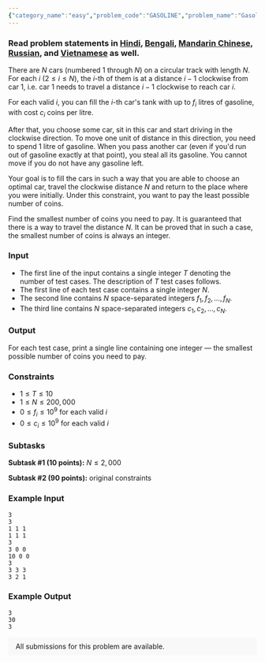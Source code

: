 ```yaml
---
{"category_name":"easy","problem_code":"GASOLINE","problem_name":"Gasoline","problemComponents":{"constraints":"","constraintsState":false,"subtasks":"","subtasksState":false,"inputFormat":"","inputFormatState":false,"outputFormat":"","outputFormatState":false,"sampleTestCases":{"0":{"id":1,"input":"3\r\n3\r\n1 1 1\r\n1 1 1\r\n3\r\n3 0 0\r\n10 0 0\r\n3\r\n3 3 3\r\n3 2 1","output":"3\r\n30\r\n3","explanation":"","isDeleted":false}}},"video_editorial_url":"https://youtu.be/9IgTFHyM-10","languages_supported":{"0":"CPP14","1":"C","2":"JAVA","3":"PYTH 3.6","4":"CPP17","5":"PYTH","6":"PYP3","7":"CS2","8":"ADA","9":"PYPY","10":"TEXT","11":"PAS fpc","12":"NODEJS","13":"RUBY","14":"PHP","15":"GO","16":"HASK","17":"TCL","18":"PERL","19":"SCALA","20":"LUA","21":"kotlin","22":"BASH","23":"JS","24":"LISP sbcl","25":"rust","26":"PAS gpc","27":"BF","28":"CLOJ","29":"R","30":"D","31":"CAML","32":"FORT","33":"ASM","34":"swift","35":"FS","36":"WSPC","37":"LISP clisp","38":"SQL","39":"SCM guile","40":"PERL6","41":"ERL","42":"CLPS","43":"ICK","44":"NICE","45":"PRLG","46":"ICON","47":"COB","48":"SCM chicken","49":"PIKE","50":"SCM qobi","51":"ST","52":"SQLQ","53":"NEM"},"max_timelimit":4,"source_sizelimit":50000,"problem_author":"ildar_adm","problem_tester":"","date_added":"27-11-2020","tags":{"0":"easy","1":"greedy","2":"ildar_adm","3":"ltime90"},"problem_difficulty_level":"Easy-Medium","best_tag":"","editorial_url":"https://discuss.codechef.com/problems/GASOLINE","time":{"view_start_date":1104528600,"submit_start_date":1104528600,"visible_start_date":1104528600,"end_date":1735669800},"is_direct_submittable":false,"problemDiscussURL":"https://discuss.codechef.com/search?q=GASOLINE","is_proctored":false,"visitedContests":{},"layout":"problem"}
---
```

### Read problem statements in [Hindi](https://www.codechef.com/download/translated/LTIME90/hindi/GASOLINE.pdf), [Bengali](https://www.codechef.com/download/translated/LTIME90/bengali/GASOLINE.pdf), [Mandarin Chinese](https://www.codechef.com/download/translated/LTIME90/mandarin/GASOLINE.pdf), [Russian](https://www.codechef.com/download/translated/LTIME90/russian/GASOLINE.pdf), and [Vietnamese](https://www.codechef.com/download/translated/LTIME90/vietnamese/GASOLINE.pdf) as well.

There are $N$ cars (numbered $1$ through $N$) on a circular track with length $N$. For each $i$ ($2 \le i \le N$), the $i$-th of them is at a distance $i-1$ clockwise from car $1$, i.e. car $1$ needs to travel a distance $i-1$ clockwise to reach car $i$.

For each valid $i$, you can fill the $i$-th car's tank with up to $f_i$ litres of gasoline, with cost $c_i$ coins per litre.

After that, you choose some car, sit in this car and start driving in the clockwise direction. To move one unit of distance in this direction, you need to spend $1$ litre of gasoline. When you pass another car (even if you'd run out of gasoline exactly at that point), you steal all its gasoline. You cannot move if you do not have any gasoline left.

Your goal is to fill the cars in such a way that you are able to choose an optimal car, travel the clockwise distance $N$ and return to the place where you were initially. Under this constraint, you want to pay the least possible number of coins.

Find the smallest number of coins you need to pay. It is guaranteed that there is a way to travel the distance $N$. It can be proved that in such a case, the smallest number of coins is always an integer.

### Input
- The first line of the input contains a single integer $T$ denoting the number of test cases. The description of $T$ test cases follows.
- The first line of each test case contains a single integer $N$.
- The second line contains $N$ space-separated integers $f_1, f_2, \ldots, f_N$.
- The third line contains $N$ space-separated integers $c_1, c_2, \ldots, c_N$.

### Output
For each test case, print a single line containing one integer ― the smallest possible number of coins you need to pay.

### Constraints
- $1 \le T \le 10$
- $1 \le N \le 200,000$
- $0 \le f_i \le 10^9$ for each valid $i$
- $0 \le c_i \le 10^9$ for each valid $i$

### Subtasks
**Subtask #1 (10 points):** $N \le 2,000$

**Subtask #2 (90 points):** original constraints

### Example Input
```
3
3
1 1 1
1 1 1
3
3 0 0
10 0 0
3
3 3 3
3 2 1
```

### Example Output
```
3
30
3
```

<aside style='background: #f8f8f8;padding: 10px 15px;'><div>All submissions for this problem are available.</div></aside>